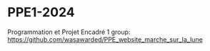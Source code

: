 # PPE1-2024
Programmation et Projet Encadré 1
group: https://github.com/wasawarded/PPE_website_marche_sur_la_lune
